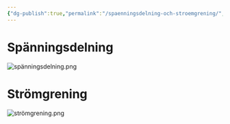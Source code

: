 ```yaml
---
{"dg-publish":true,"permalink":"/spaenningsdelning-och-stroemgrening/","tags":["analogelektronik"]}
---
```



# Spänningsdelning
![spänningsdelning.png](/img/user/images/sp%C3%A4nningsdelning.png)
# Strömgrening
![strömgrening.png](/img/user/images/str%C3%B6mgrening.png)
